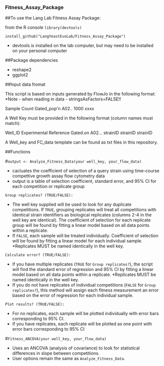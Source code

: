 ### Fitness_Assay_Package

##To use the Lang Lab Fitness Assay Package: 

from the R console 
`library(devtools)`  

`install_github("LangYeastEvoLab/Fitness_Assay_Package")`

- devtools is installed on the lab computer, but may need to be installed on your personal computer

##Package dependencies
- reshape2
- ggplot2

##Input data fromat

This script is based on inputs generated by FlowJo in the following format: 
*Note - when reading in data - stringsAsFactors=FALSE!!

Sample Count Gated_pop'n
A02..  1000  xxxx

A Well Key must be provided in the following format (column names must match): 

Well_ID		Experimental	Reference	Gated.on
A02...		strainID	strainID	strainID

A Well_key and FC_data template can be found as txt files in this repository. 


##Functions

#`output <- Analyze_Fitness_Data(your well_key, your_flow_data)` 
- cacluates the coefficient of selection of a query strain using time-course compettive growth assay flow cytometry data
- output is a table of selection coefficient, standard error, and 95% CI for each competition or replicate group

`Group replicates? (TRUE/FALSE):` 

- The well key supplied will be used to look for any duplicate competitions. If `TRUE`, grouping replicates will treat all competitions with identical strain identifiers as biological replicates (columns 2-4 in the well  key are identical). The coefficient of selection for each replicate group will be found by fitting a linear model based on all data points within a replicate. 
- If `FALSE`, each sample will be treated individually. Coefficient of selection will be found by fitting a linear model for each individual sample. 
*Replicates MUST be named identically in the well key. 

`Calculate error? (TRUE/FALSE):` 

- If you have multiple replicates (`TRUE` for `Group replicates?`), the script will find the standard error of regression and 95% CI by fitting a linear model based on all data points within a replicate. 
*Replicates MUST be named identically in the well key. 
- If you do not have replicates of individual competitions (`FALSE` for `Group replicates?`), this method will assign each fitness measurement an error based on the error of regression for each individual sample. 

`Plot results? (TRUE/FALSE):` 

- For no replicates, each sample will be plotted individually with error bars corresponding to 95% CI. 
- If you have replicates, each replicate will be plotted as one point with error bars corresponding to 95% CI

#`Fitness_ANCOVA(your well_key, your_flow_data)` 
- Uses an ANCOVA (analysis of covariance) to look for statistical differences in slope between competitions.
- User options remain the same as `Analyze_Fitness_Data`. 



